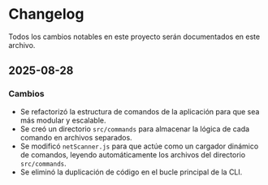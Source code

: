 # Changelog

Todos los cambios notables en este proyecto serán documentados en este archivo.

## 2025-08-28

### Cambios
- Se refactorizó la estructura de comandos de la aplicación para que sea más modular y escalable.
- Se creó un directorio `src/commands` para almacenar la lógica de cada comando en archivos separados.
- Se modificó `netScanner.js` para que actúe como un cargador dinámico de comandos, leyendo automáticamente los archivos del directorio `src/commands`.
- Se eliminó la duplicación de código en el bucle principal de la CLI.
